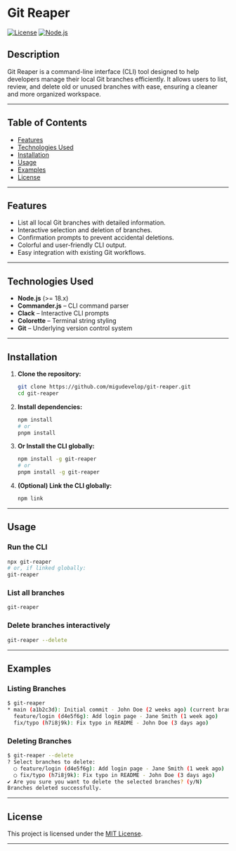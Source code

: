 # Git Reaper

[![License](https://img.shields.io/badge/license-MIT-blue.svg)](LICENSE)
[![Node.js](https://img.shields.io/badge/node-%3E=18.0.0-brightgreen.svg)](https://nodejs.org/)

## Description

Git Reaper is a command-line interface (CLI) tool designed to help developers manage their local Git branches efficiently. It allows users to list, review, and delete old or unused branches with ease, ensuring a cleaner and more organized workspace.

---

## Table of Contents

- [Features](#features)
- [Technologies Used](#technologies-used)
- [Installation](#installation)
- [Usage](#usage)
- [Examples](#examples)
- [License](#license)

---

## Features

- List all local Git branches with detailed information.
- Interactive selection and deletion of branches.
- Confirmation prompts to prevent accidental deletions.
- Colorful and user-friendly CLI output.
- Easy integration with existing Git workflows.

---

## Technologies Used

- **Node.js** (>= 18.x)
- **Commander.js** – CLI command parser
- **Clack** – Interactive CLI prompts
- **Colorette** – Terminal string styling
- **Git** – Underlying version control system

---

## Installation

1. **Clone the repository:**
   ```bash
   git clone https://github.com/migudevelop/git-reaper.git
   cd git-reaper
   ```

2. **Install dependencies:**
   ```bash
   npm install
   # or
   pnpm install
   ```

2. **Or Install the CLI globally:**
   ```bash
   npm install -g git-reaper
   # or
   pnpm install -g git-reaper
   ```

3. **(Optional) Link the CLI globally:**
   ```bash
   npm link
   ```

---

## Usage

### Run the CLI

```bash
npx git-reaper
# or, if linked globally:
git-reaper
```

### List all branches

```bash
git-reaper
```

### Delete branches interactively

```bash
git-reaper --delete
```

---

## Examples

### Listing Branches

```bash
$ git-reaper
* main (a1b2c3d): Initial commit - John Doe (2 weeks ago) (current branch)
  feature/login (d4e5f6g): Add login page - Jane Smith (1 week ago)
  fix/typo (h7i8j9k): Fix typo in README - John Doe (3 days ago)
```

### Deleting Branches

```bash
$ git-reaper --delete
? Select branches to delete:
  ◯ feature/login (d4e5f6g): Add login page - Jane Smith (1 week ago)
  ◯ fix/typo (h7i8j9k): Fix typo in README - John Doe (3 days ago)
✔ Are you sure you want to delete the selected branches? (y/N)
Branches deleted successfully.
```

---

## License

This project is licensed under the [MIT License](LICENSE).

---
